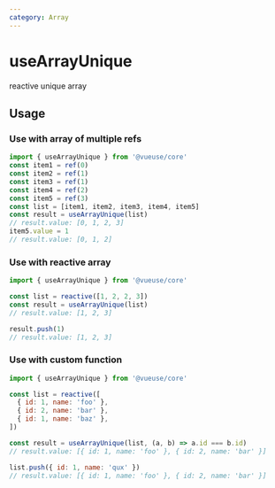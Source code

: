 ```yaml
---
category: Array
---
```


# useArrayUnique

reactive unique array

## Usage

### Use with array of multiple refs

```js
import { useArrayUnique } from '@vueuse/core'
const item1 = ref(0)
const item2 = ref(1)
const item3 = ref(1)
const item4 = ref(2)
const item5 = ref(3)
const list = [item1, item2, item3, item4, item5]
const result = useArrayUnique(list)
// result.value: [0, 1, 2, 3]
item5.value = 1
// result.value: [0, 1, 2]
```

### Use with reactive array

```js
import { useArrayUnique } from '@vueuse/core'

const list = reactive([1, 2, 2, 3])
const result = useArrayUnique(list)
// result.value: [1, 2, 3]

result.push(1)
// result.value: [1, 2, 3]
```

### Use with custom function

```js
import { useArrayUnique } from '@vueuse/core'

const list = reactive([
  { id: 1, name: 'foo' },
  { id: 2, name: 'bar' },
  { id: 1, name: 'baz' },
])

const result = useArrayUnique(list, (a, b) => a.id === b.id)
// result.value: [{ id: 1, name: 'foo' }, { id: 2, name: 'bar' }]

list.push({ id: 1, name: 'qux' })
// result.value: [{ id: 1, name: 'foo' }, { id: 2, name: 'bar' }]
```
